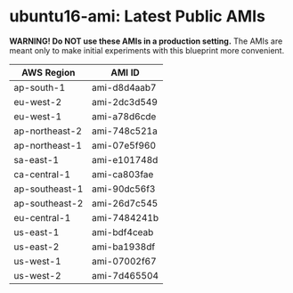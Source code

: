 # ubuntu16-ami: Latest Public AMIs

**WARNING! Do NOT use these AMIs in a production setting.** The AMIs are meant only to make initial experiments with this blueprint more convenient.

| AWS Region | AMI ID |
| ---------- | ------ |
| ap-south-1 | ami-d8d4aab7 |
| eu-west-2 | ami-2dc3d549 |
| eu-west-1 | ami-a78d6cde |
| ap-northeast-2 | ami-748c521a |
| ap-northeast-1 | ami-07e5f960 |
| sa-east-1 | ami-e101748d |
| ca-central-1 | ami-ca803fae |
| ap-southeast-1 | ami-90dc56f3 |
| ap-southeast-2 | ami-26d7c545 |
| eu-central-1 | ami-7484241b |
| us-east-1 | ami-bdf4ceab |
| us-east-2 | ami-ba1938df |
| us-west-1 | ami-07002f67 |
| us-west-2 | ami-7d465504 |
